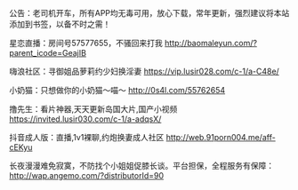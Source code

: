 公告：老司机开车，所有APP均无毒可用，放心下载，常年更新，强烈建议将本站添加到书签，以备不时之需！

星恋直播：房间号57577655，不骚回来打我 http://baomaleyun.com/?parent_icode=GeajIB

嗨浪社区：寻御姐品萝莉约少妇换淫妻 https://vip.lusir028.com/c-1/a-C48e/

小奶猫：只想做你的小奶猫～喵～ http://0s4l.com/55762654

撸先生：看片神器,天天更新岛国大片,国产小视频 https://invited.lusir030.com/c-1/a-adqsX/

抖音成人版：直播,1v1裸聊,约炮换妻成人社区 http://web.91porn004.me/aff-cEKyu

长夜漫漫难免寂寞，不防找个小姐姐促膝长谈。平台担保，全程服务有保障：http://wap.angemo.com/?distributorId=90
